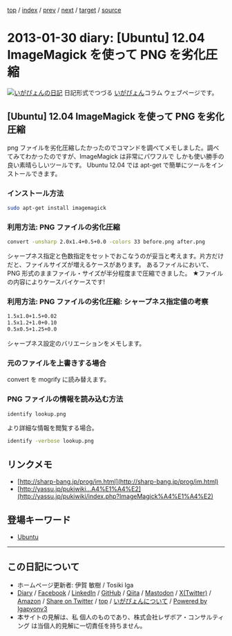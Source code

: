 [top](../index.html) 
 / [index](index.html) 
 / [prev](ig130129.html) 
 / [next](ig130131.html) 
 / [target](https://www.igapyon.jp/igapyon/diary/2013/ig130130.html) 
 / [source](https://github.com/igapyon/diary/blob/master/2013/ig130130.src.md) 

2013-01-30 diary: [Ubuntu] 12.04 ImageMagick を使って PNG を劣化圧縮
=====================================================================================================
[![いがぴょんの日記](https://www.igapyon.jp/igapyon/diary/images/iga202308_64.jpg "いがぴょん")](https://www.igapyon.jp/igapyon/diary/memo/memoigapyon.html) 日記形式でつづる [いがぴょん](https://www.igapyon.jp/igapyon/diary/memo/memoigapyon.html)コラム ウェブページです。

## [Ubuntu] 12.04 ImageMagick を使って PNG を劣化圧縮

png ファイルを劣化圧縮したかったのでコマンドを調べてメモしました。調べてみてわかったのですが、ImageMagick は非常にパワフルで しかも使い勝手の良い素晴らしいツールです。
Ubuntu 12.04 では apt-get で簡単にツールをインストールできます。

### インストール方法


```sh
sudo apt-get install imagemagick
```


### 利用方法: PNG ファイルの劣化圧縮


```sh
convert -unsharp 2.0x1.4+0.5+0.0 -colors 33 before.png after.png
```

シャープネス指定と色数指定をセットでおこなうのが妥当と考えます。片方だけだと、ファイルサイズが増えるケースがあります。
あるファイルにおいて、PNG 形式のままファイル・サイズが半分程度まで圧縮できました。
★ファイルの内容によりケースバイケースです!

### 利用方法: PNG ファイルの劣化圧縮: シャープネス指定値の考察


```sh
1.5x1.0+1.5+0.02
1.5x1.2+1.0+0.10
0.5x0.5+1.25+0.0
```

シャープネス設定のバリエーションをメモします。

### 元のファイルを上書きする場合

convert を mogrify に読み替えます。

### PNG ファイルの情報を読み込む方法


```sh
identify lookup.png
```

より詳細な情報を閲覧する場合。

```sh
identify -verbose lookup.png
```



## リンクメモ


* [http://sharp-bang.jp/prog/im.html](http://sharp-bang.jp/prog/im.html)
* [http://yassu.jp/pukiwiki...A4%E1%A4%E2](http://yassu.jp/pukiwiki/index.php?ImageMagick%A4%E1%A4%E2)

## 登場キーワード

* [Ubuntu](../keyword/ubuntu.html)

----------------------------------------------------------------------------------------------------

## この日記について

* ホームページ更新者: 伊賀 敏樹 / Tosiki Iga
* [Diary](https://www.igapyon.jp/igapyon/diary/) / [Facebook](https://www.facebook.com/igapyon) / [LinkedIn](https://www.linkedin.com/in/toshikiiga) / [GitHub](https://github.com/igapyon) / [Qiita](https://qiita.com/igapyon) / [Mastodon](https://social.vivaldi.net/@igapyon) / [X(Twitter)](https://twitter.com/ToshikiIga) / [Amazon](https://www.amazon.co.jp/%E4%BC%8A%E8%B3%80-%E6%95%8F%E6%A8%B9/e/B004LTQWCQ) / 
[Share on Twitter](https://twitter.com/intent/tweet?hashtags=igapyon%2Cdiary%2C%E3%81%84%E3%81%8C%E3%81%B4%E3%82%87%E3%82%93%2CUbuntu&text=%5BUbuntu%5D+12.04+ImageMagick+%E3%82%92%E4%BD%BF%E3%81%A3%E3%81%A6+PNG+%E3%82%92%E5%8A%A3%E5%8C%96%E5%9C%A7%E7%B8%AE&url=https%3A%2F%2Fwww.igapyon.jp%2Figapyon%2Fdiary%2F2013%2Fig130130.html) / [top](../index.html) / [いがぴょんについて](https://www.igapyon.jp/igapyon/diary/memo/memoigapyon.html) / [Powered by Igapyonv3](https://github.com/igapyon/igapyonv3)
* 本サイトの見解は、私 個人のものであり、株式会社レザボア・コンサルティング は当個人的見解に一切責任を持ちません。 
